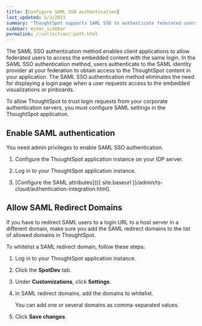 ```yaml
---
title: [Configure SAML SSO authentication]
last_updated: 3/3/2021
summary: "ThoughtSpot supports SAML SSO to authenticate federated users"
sidebar: mydoc_sidebar
permalink: /:collection/:path.html
---
```


The SAML SSO authentication method enables client applications to allow federated users to access the embedded content with the same login. In the SAML SSO authentication method, users authenticate to the SAML identity provider at your federation to obtain access to the ThoughtSpot content in your application.
The SAML SSO authentication method eliminates the need for displaying a login page when a user requests access to the embedded visualizations or pinboards.

To allow ThoughtSpot to trust login requests from your corporate authentication servers, you must configure SAML settings in the ThoughtSpot application.

## Enable SAML authentication

You need admin privileges to enable SAML SSO authentication.

1.  Configure the ThoughtSpot application instance on your IDP server.

2.  Log in to your ThoughtSpot application instance.

3.  [Configure the SAML attributes]({{ site.baseurl }}/admin/ts-cloud/authentication-integration.html).


## Allow SAML Redirect Domains

If you have to redirect SAML users to a login URL to a host server in a different domain, make sure you add the SAML redirect domains to the list of allowed domains in ThoughtSpot.

To whitelist a SAML redirect domain, follow these steps:

1.  Log in to your ThoughtSpot application instance.

2.  Click the **SpotDev** tab.

3.  Under **Customizations**, click **Settings**.

4.  In SAML redirect domains, add the domains to whitelist.

    You can add one or several domains as comma-separated values.

5.  Click **Save changes**.
